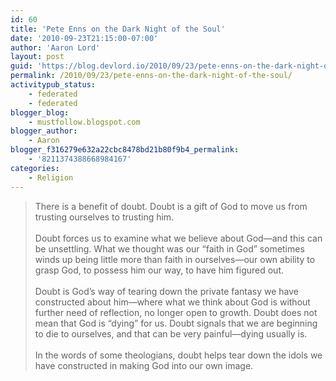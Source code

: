 ```yaml
---
id: 60
title: 'Pete Enns on the Dark Night of the Soul'
date: '2010-09-23T21:15:00-07:00'
author: 'Aaron Lord'
layout: post
guid: 'https://blog.devlord.io/2010/09/23/pete-enns-on-the-dark-night-of-the-soul/'
permalink: /2010/09/23/pete-enns-on-the-dark-night-of-the-soul/
activitypub_status:
    - federated
    - federated
blogger_blog:
    - mustfollow.blogspot.com
blogger_author:
    - Aaron
blogger_f316279e632a22cbc8478bd21b80f9b4_permalink:
    - '8211374388668984167'
categories:
    - Religion
---
```


<blockquote>There is a benefit of doubt. Doubt is a gift of God to move us from trusting ourselves to trusting him.<br /><br />Doubt forces us to examine what we believe about God—and this can be unsettling. What we thought was our “faith in God” sometimes winds up being little more than faith in ourselves—our own ability to grasp God, to possess him our way, to have him figured out.<br /><br />Doubt is God’s way of tearing down the private fantasy we have constructed about him—where what we think about God is without further need of reflection, no longer open to growth. Doubt does not mean that God is “dying” for us. Doubt signals that we are beginning to die to ourselves, and that can be very painful—dying usually is.<br /><br />In the words of some theologians, doubt helps tear down the idols we have constructed in making God into our own image.</blockquote>
